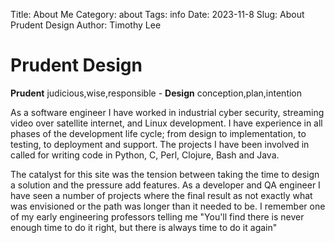 Title: About Me
Category: about
Tags: info
Date: 2023-11-8
Slug: About Prudent Design
Author: Timothy Lee

# Prudent Design
**Prudent** judicious,wise,responsible - **Design** conception,plan,intention

As a software engineer I have worked in industrial cyber security, streaming video over satellite internet, and Linux development. I have experience in all phases of the development life cycle; from design to implementation, to testing, to deployment and support. The projects I have been involved in called for writing code in Python, C, Perl, Clojure, Bash and Java.

The catalyst for this site was the tension between taking the time to design a solution and the pressure add features. As a developer and QA engineer I have seen a number of projects where the final result as not exactly what was envisioned or the path was longer than it needed to be. I remember one of my early engineering professors telling me "You'll find there is never enough time to do it right, but there is always time to do it again"

